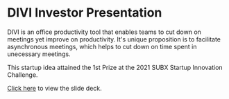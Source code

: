 # DIVI Investor Presentation

DIVI is an office productivity tool that enables teams to cut down on meetings yet improve on productivity. It's unique proposition is to facilitate asynchronous meetings, which helps to cut down on time spent in unecessary meetings.

This startup idea attained the 1st Prize at the 2021 SUBX Startup Innovation Challenge.

[Click here](https://github.com/keanekwa/DIVI-Investor-Presentation/blob/main/DIVI%20Investor%20Presentation.pdf) to view the slide deck.
